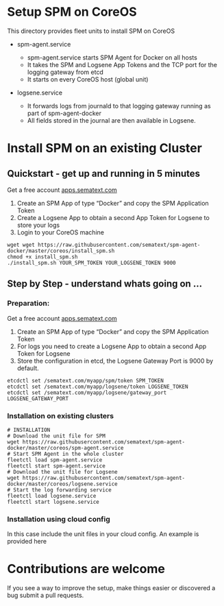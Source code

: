 # Setup SPM on CoreOS

This directory provides fleet units to install SPM on CoreOS
- spm-agent.service 

	- spm-agent.service starts SPM Agent for Docker on all hosts 
	- It takes the SPM and Logsene App Tokens and the TCP port for the logging gateway from etcd
	- It starts on every CoreOS host (global unit)
	
- logsene.service

	- It forwards logs from journald to that logging gateway running as part of spm-agent-docker 
	- All fields stored in the journal are then available in Logsene.


# Install SPM on an existing Cluster

## Quickstart - get up and running in 5 minutes

Get a free account [apps.sematext.com](https://apps.sematext.com)
1. Create an SPM App of type “Docker” and copy the SPM Application Token
2. Create a Logsene App to obtain a second App Token for Logsene to store your logs
3. Login to your CoreOS machine

```
wget wget https://raw.githubusercontent.com/sematext/spm-agent-docker/master/coreos/install_spm.sh
chmod +x install_spm.sh
./install_spm.sh YOUR_SPM_TOKEN YOUR_LOGSENE_TOKEN 9000
```


## Step by Step - understand whats going on ...

### Preparation:
Get a free account [apps.sematext.com](https://apps.sematext.com)
1. Create an SPM App of type “Docker” and copy the SPM Application Token
2. For logs you need to create a Logsene App to obtain a second App Token for Logsene
3. Store the configuration in etcd, the Logsene Gateway Port is 9000 by default. 

```
etcdctl set /sematext.com/myapp/spm/token SPM_TOKEN
etcdctl set /sematext.com/myapp/logsene/token LOGSENE_TOKEN
etcdctl set /sematext.com/myapp/logsene/gateway_port LOGSENE_GATEWAY_PORT
```


### Installation on existing clusters

```
# INSTALLATION
# Download the unit file for SPM
wget https://raw.githubusercontent.com/sematext/spm-agent-docker/master/coreos/spm-agent.service
# Start SPM Agent in the whole cluster
fleetctl load spm-agent.service
fleetctl start spm-agent.service
# Download the unit file for Logsene
wget https://raw.githubusercontent.com/sematext/spm-agent-docker/master/coreos/logsene.service
# Start the log forwarding service
fleetctl load logsene.service
fleetctl start logsene.service
```


### Installation using cloud config

In this case include the unit files in your cloud config. 
An example is provided here

# Contributions are welcome

If you see a way to improve the setup, make things easier or discovered a bug submit a pull requests.  


